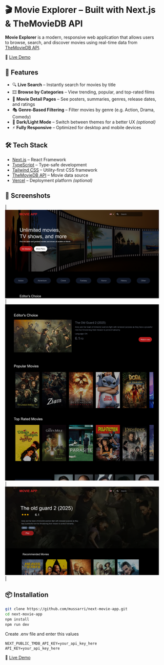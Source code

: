# 🎬 Movie Explorer – Built with Next.js & TheMovieDB API

**Movie Explorer** is a modern, responsive web application that allows users to browse, search, and discover movies using real-time data from [TheMovieDB API](https://www.themoviedb.org/documentation/api).

🔗 [Live Demo](https://movieapp-kappa-amber.vercel.app/)

## 🚀 Features

- 🔍 **Live Search** – Instantly search for movies by title
- 🎞️ **Browse by Categories** – View trending, popular, and top-rated films
- 📄 **Movie Detail Pages** – See posters, summaries, genres, release dates, and ratings
- 🎭 **Genre-Based Filtering** – Filter movies by genre (e.g. Action, Drama, Comedy)
- 🌙 **Dark/Light Mode** – Switch between themes for a better UX _(optional)_
- ⚡ **Fully Responsive** – Optimized for desktop and mobile devices

## 🛠️ Tech Stack

- [Next.js](https://nextjs.org/) – React Framework
- [TypeScript](https://www.typescriptlang.org/) – Type-safe development
- [Tailwind CSS](https://tailwindcss.com/) – Utility-first CSS framework
- [TheMovieDB API](https://www.themoviedb.org/documentation/api) – Movie data source
- [Vercel](https://vercel.com/) – Deployment platform _(optional)_

## 📸 Screenshots

| ![](./movie1.png) | ![](./movie2.png) | ![](./movie3.png) |


## 📦 Installation

```bash
git clone https://github.com/mussarri/next-movie-app.git
cd next-movie-app
npm install
npm run dev
```

Create .env file and enter this values

```
NEXT_PUBLIC_TMDB_API_KEY=your_api_key_here
API_KEY=your_api_key_here
```

🔗 [Live Demo](https://movieapp-kappa-amber.vercel.app/)



